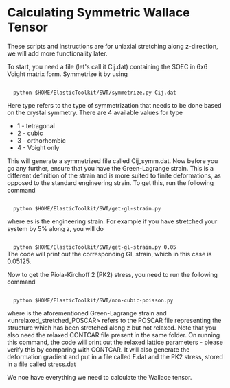 # Calculating Symmetric Wallace Tensor

These scripts and instructions are for uniaxial stretching along z-direction, we will add more functionality later.

To start, you need a file (let's call it Cij.dat) containing the SOEC in 6x6 Voight matrix form. Symmetrize it by using 

<code>
  python $HOME/ElasticToolkit/SWT/symmetrize.py Cij.dat <type>
</code>

Here type refers to the type of symmetrization that needs to be done based on the crystal symmetry. There are 4 available values for type
<ul>
  <li> 1 - tetragonal
  <li> 2 - cubic </li>
  <li> 3 - orthorhombic </li>
  <li> 4 - Voight only </li>
</ul>

This will generate a symmetrized file called Cij_symm.dat. Now before you go any further, ensure that you have the Green-Lagrange strain. This is a different definition of the strain and is more suited to finite deformations, as opposed to the standard engineering strain. To get this, run the following command

<code>
  python $HOME/ElasticToolkit/SWT/get-gl-strain.py <es>
</code>

where es is the engineering strain. For example if you have stretched your system by 5% along z, you will do

<code>
  python $HOME/ElasticToolkit/SWT/get-gl-strain.py 0.05
</code>
The code will print out the corresponding GL strain, which in this case is 0.05125.

Now to get the Piola-Kirchoff 2 (PK2) stress, you need to run the following command

<code>
  python $HOME/ElasticToolkit/SWT/non-cubic-poisson.py <glstrain> <unrelaxed_stretched_POSCAR>
</code>

where <glstrain> is the aforementioned Green-Lagrange strain and <unrelaxed_stretched_POSCAR> refers to the POSCAR file representing the structure which has been stretched along z but not relaxed. Note that you also need the relaxed CONTCAR file present in the same folder. On running this command, the code will print out the relaxed lattice parameters - please verify this by comparing with CONTCAR. It will also generate the deformation gradient and put in a file called F.dat and the PK2 stress, stored in a file called stress.dat

We noe have everything we need to calculate the Wallace tensor.
